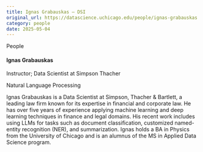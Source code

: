 ```yaml
---
title: Ignas Grabauskas – DSI
original_url: https://datascience.uchicago.edu/people/ignas-grabauskas
category: people
date: 2025-05-04
---
```


People

#### Ignas Grabauskas
Instructor; Data Scientist at Simpson Thacher

Natural Language Processing

Ignas Grabauskas is a Data Scientist at Simpson, Thacher & Bartlett, a leading law firm known for its expertise in financial and corporate law. He has over five years of experience applying machine learning and deep learning techniques in finance and legal domains. His recent work includes using LLMs for tasks such as document classification, customized named-entity recognition (NER), and summarization. Ignas holds a BA in Physics from the University of Chicago and is an alumnus of the MS in Applied Data Science program.